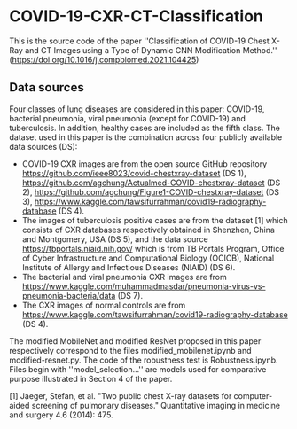 # COVID-19-CXR-CT-Classification

This is the source code of the  paper ''Classification of COVID-19 Chest X-Ray and CT Images using a Type of Dynamic CNN Modification Method.'' (https://doi.org/10.1016/j.compbiomed.2021.104425)

## Data sources
Four classes of lung diseases are considered in this paper: COVID-19, bacterial pneumonia, viral pneumonia (except for COVID-19) and tuberculosis. In addition, healthy cases are included as the fifth class. The dataset used in this paper is the combination across four publicly available data sources  (DS):

- COVID-19 CXR images are from the open source GitHub repository https://github.com/ieee8023/covid-chestxray-dataset (DS 1), https://github.com/agchung/Actualmed-COVID-chestxray-dataset (DS 2), https://github.com/agchung/Figure1-COVID-chestxray-dataset (DS  3), https://www.kaggle.com/tawsifurrahman/covid19-radiography-database  (DS 4). 
- The images of tuberculosis positive cases are from the dataset [1] which consists of CXR databases respectively obtained in Shenzhen, China and Montgomery, USA (DS 5), and the data source https://tbportals.niaid.nih.gov/ which is from TB Portals Program, Office of Cyber Infrastructure and Computational Biology (OCICB), National Institute of Allergy and Infectious Diseases (NIAID) (DS 6).
- The bacterial and viral pneumonia CXR images are from https://www.kaggle.com/muhammadmasdar/pneumonia-virus-vs-pneumonia-bacteria/data (DS 7).
- The CXR images of normal controls are from https://www.kaggle.com/tawsifurrahman/covid19-radiography-database (DS 4).

The modified MobileNet and modified ResNet proposed in this paper respectively correspond to the files modified_mobilenet.ipynb and  modified-resnet.py. The code of the  robustness test is Robustness.ipynb. Files begin with ''model_selection...'' are models  used for comparative purpose illustrated in  Section 4 of the paper.


[1]  Jaeger, Stefan, et al. "Two public chest X-ray datasets for computer-aided screening of pulmonary diseases." Quantitative imaging in medicine and surgery 4.6 (2014): 475.
